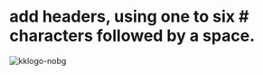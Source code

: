 
# add headers, using one to six # characters followed by a space.

![kklogo-nobg](https://github.com/pishkim/skills-communicate-using-markdown/assets/56966454/fdd72a07-e947-4731-8b8d-7ba736c70771)
